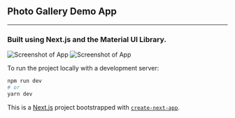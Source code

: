## Photo Gallery Demo App 
____________
### Built using Next.js and the Material UI Library.

![Screenshot of App](https://i.imgur.com/gQfDNww.png)
![Screenshot of App](https://i.imgur.com/53aOkEO.png)

To run the project locally with a development server:

```bash
npm run dev
# or
yarn dev
```


This is a [Next.js](https://nextjs.org/) project bootstrapped with [`create-next-app`](https://github.com/vercel/next.js/tree/canary/packages/create-next-app).


